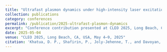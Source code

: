 ```yaml
---
title: "Ultrafast plasmon dynamics under high-intensity laser excitation"
collection: publications
category: conferences
permalink: /publication/2025-ultrafast-plasmon-dynamics
excerpt: "Conference contribution presented at CLEO 2025, Long Beach, CA, USA, highlighting ultrafast plasmon dynamics under high-intensity laser excitation."
date: 2025-05-04
venue: "CLEO 2025, Long Beach, CA, USA, May 4–9, 2025"
citation: 'Khatua, D. P., Shafirin, P., Joly-Jehenne, T., and Davoyan, A. (2025). "Ultrafast plasmon dynamics under high-intensity laser excitation." <i>CLEO 2025</i>, Long Beach, CA, USA, May 4–9, 2025.'
---
```

